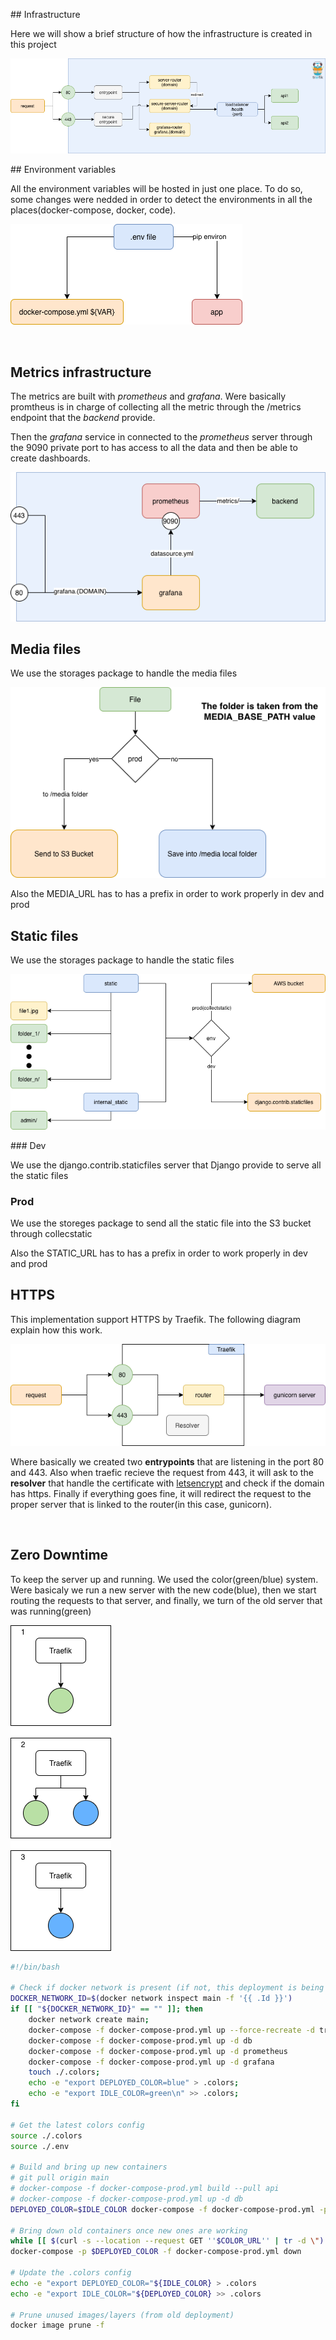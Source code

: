 ## Infrastructure

Here we will show a brief structure of how the infrastructure is created in this project

![alt text](readme_static/infrastructure.png)

## Environment variables

All the environment variables will be hosted in just one place. To do so, some changes were nedded in order to detect the environments in all the places(docker-compose, docker, code).

![alt text](readme_static/environment_variables.png)

<br>

## Metrics infrastructure

The metrics are built with *prometheus* and *grafana*. Were basically promtheus is in charge of collecting all the metric through the /metrics endpoint that the *backend* provide.

Then the *grafana* service in connected to the *prometheus* server through the 9090 private port to has access to all the data and then be able to create dashboards.

![alt text](readme_static/metrics_infrastructure.png)

## Media files

We use the storages package to handle the media files

![alt text](readme_static/media_files.png)

Also the MEDIA_URL has to has a prefix in order to work properly in dev and prod

## Static files

We use the storages package to handle the static files

![alt text](readme_static/static_file.png)

### Dev

We use the django.contrib.staticfiles server that Django provide to serve all the static files

### Prod

We use the storeges package to send all the static file into the S3 bucket through collecstatic

Also the STATIC_URL has to has a prefix in order to work properly in dev and prod

## HTTPS

This implementation support HTTPS by Traefik. The following diagram explain how this work.

![alt text](readme_static/https.png)

Where basically we created two **entrypoints** that are listening in the port 80 and 443. Also when traefic recieve the request from 443, it will ask to the **resolver** that handle the certificate with [letsencrypt](https://letsencrypt.org/es/) and check if the domain has https. Finally if everything goes fine, it will redirect the request to the proper server that is linked to the router(in this case, gunicorn).

<br>

## Zero Downtime

To keep the server up and running. We used the color(green/blue) system. Were basicaly we run a new server with the new code(blue), then we start routing the requests to that server, and finally, we turn of the old server that was running(green)

![alt text](readme_static/green_blue.png)

```bash
#!/bin/bash

# Check if docker network is present (if not, this deployment is being done the first time)
DOCKER_NETWORK_ID=$(docker network inspect main -f '{{ .Id }}')
if [[ "${DOCKER_NETWORK_ID}" == "" ]]; then 
    docker network create main;
    docker-compose -f docker-compose-prod.yml up --force-recreate -d traefik;
    docker-compose -f docker-compose-prod.yml up -d db
    docker-compose -f docker-compose-prod.yml up -d prometheus
    docker-compose -f docker-compose-prod.yml up -d grafana
    touch ./.colors;
    echo -e "export DEPLOYED_COLOR=blue" > .colors;
    echo -e "export IDLE_COLOR=green\n" >> .colors;
fi

# Get the latest colors config
source ./.colors
source ./.env

# Build and bring up new containers
# git pull origin main
# docker-compose -f docker-compose-prod.yml build --pull api
# docker-compose -f docker-compose-prod.yml up -d db
DEPLOYED_COLOR=$IDLE_COLOR docker-compose -f docker-compose-prod.yml -p $IDLE_COLOR up --scale api=1 --force-recreate -d api

# Bring down old containers once new ones are working
while [[ $(curl -s --location --request GET ''$COLOR_URL'' | tr -d \") != $IDLE_COLOR ]]; do :; done
docker-compose -p $DEPLOYED_COLOR -f docker-compose-prod.yml down

# Update the .colors config
echo -e "export DEPLOYED_COLOR="${IDLE_COLOR} > .colors
echo -e "export IDLE_COLOR="${DEPLOYED_COLOR} >> .colors

# Prune unused images/layers (from old deployment)
docker image prune -f
```
